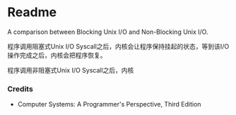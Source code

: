 # Readme
A comparison between Blocking Unix I/O and Non-Blocking Unix I/O.

程序调用阻塞式Unix I/O Syscall之后，内核会让程序保持挂起的状态，等到该I/O操作完成之后，内核会把程序恢复。

程序调用非阻塞式Unix I/O Syscall之后，内核

### Credits
- Computer Systems: A Programmer's Perspective, Third Edition

